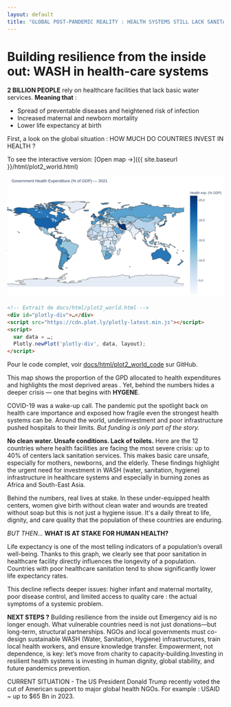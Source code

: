 ```yaml
---
layout: default
title: "GLOBAL POST-PANDEMIC REALITY : HEALTH SYSTEMS STILL LACK SANITATION"
---
```


# Building resilience from the inside out: WASH in health-care systems

**2 BILLION PEOPLE** rely on healthcare facilities that lack basic water services. **Meaning that** :
- Spread of preventable diseases and heightened risk of infection  
- Increased maternal and newborn mortality  
- Lower life expectancy at birth

First, a look on the global situation : 
HOW MUCH DO COUNTRIES INVEST IN HEALTH ?

To see the interactive version: [Open map →]({{ site.baseurl }}/html/plot2_world.html)


![Government Health Expenditure (% GDP) by country](img/plot2_world.png)

```html
<!-- Extrait de docs/html/plot2_world.html -->
<div id="plotly-div">…</div>
<script src="https://cdn.plot.ly/plotly-latest.min.js"></script>
<script>
  var data = …;
  Plotly.newPlot('plotly-div', data, layout);
</script>
```
Pour le code complet, voir [docs/html/plot2_world_code](docs/html/plot2_world_code) sur GitHub. 

This map shows the proportion of the GPD allocated to health expenditures and highlights the most deprived areas . Yet, behind the numbers hides a deeper crisis — one that begins with **HYGENE**.

COVID-19 was a wake-up call.
The pandemic put the spotlight back on
health care importance and exposed how
fragile even the strongest health systems can be. Around the world, underinvestment and
poor infrastructure pushed hospitals to their
limits.
*But funding is only part of the story.*

**No clean water. Unsafe conditions. Lack of toilets.**
Here are the 12 countries where health facilities are facing the most severe crisis: up to 40% of centers lack sanitation services. This makes basic care unsafe, especially for mothers, newborns, and the elderly.
These findings highlight the urgent need for investment in WASH (water, sanitation, hygiene) infrastructure in healthcare systems and especially in burning zones as Africa and South-East Asia.

Behind the numbers, real lives at stake.
In these under-equipped health centers, women give birth without clean water and wounds are treated without soap but this is not just a hygiene issue. It's a daily threat to life, dignity, and care quality that the population of these countries are enduring.

*BUT THEN...*
**WHAT IS AT STAKE FOR HUMAN HEALTH?**

Life expectancy is one of the most telling indicators of a population’s overall well-being. Thanks to this graph, we clearly see that poor sanitation in healthcare facility directly influences the longevity of a population.
Countries with poor healthcare sanitation tend to show significantly lower life expectancy rates.

This decline reflects deeper issues: higher infant and maternal mortality, poor disease control, and limited access to quality care : the actual symptoms of a systemic problem.

**NEXT STEPS ?** Building resilience from the inside out
Emergency aid is no longer enough. What vulnerable countries need is not just donations—but long-term, structural
partnerships.
NGOs and local governments must co-design sustainable WASH (Water, Sanitation, Hygiene) infrastructures, train
local health workers, and ensure knowledge transfer.
Empowerment, not dependence, is key: let’s move from charity to capacity-building.Investing in resilient health systems is investing in human dignity, global stability, and future pandemics prevention.


CURRENT SITUATION - The US President Donald Trump recently voted the cut of American support to major global health NGOs.
For example : USAID ~ up to $65 Bn in 2023.


